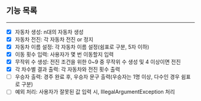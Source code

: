 ## 기능 목록

---
- [x] 자동차 생성: n대의 자동차 생성
- [x] 자동차 전진: 각 자동차 전진 or 정지
- [x] 자동차 이름 설정: 각 자동차 이름 설정(쉼표로 구분, 5자 이하)
- [x] 이동 횟수 입력: 사용자가 몇 번 이동할지 입력
- [x] 무작위 수 생성: 전진 조건을 위한 0~9 중 무작위 수 생성 및 4 이상이면 전진
- [x] 각 차수별 결과 출력: 각 자동차와 전진 횟수 출력
- [ ] 우승자 출력: 경주 완료 후, 우승자 문구 출력(우승자는 1명 이상, 다수인 경우 쉼표로 구분)
- [ ] 예외 처리: 사용자가 잘못된 값 입력 시, IllegalArgumentException 처리